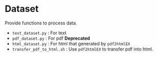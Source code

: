 # Dataset

Provide functions to process data.

* `text_dataset.py` : For text
* `pdf_dataset.py` : For pdf **Deprecated**
* `html_dataset.py` : For html that generated by `pdf2htmlEX`
* `transfer_pdf_to_html.sh` : Use `pdf2htmlEX` to transfer pdf into html.
